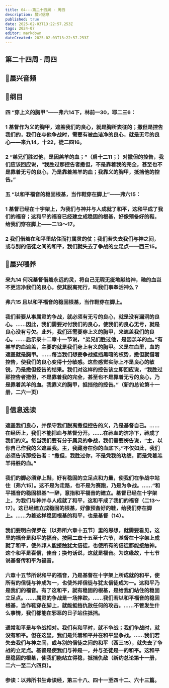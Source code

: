 ```yaml
---
title: 04---第二十四周 · 周四
description: 晨兴信息
published: true
date: 2025-02-03T13:22:57.253Z
tags: 2024-07
editor: markdown
dateCreated: 2025-02-03T13:22:57.253Z
---
```


## 第二十四周 · 周四

## 🎵晨兴音频

## 📖纲目

### 四	“穿上义的胸甲”——弗六14下，林前一30，耶二三6：

### 1	基督作为义的胸甲，遮盖我们的良心，就是胸所表征的；撒但是控告我们的，我们在与他争战时，需要有被血洁净的良心，就是无亏的良心——来九14，十22，徒二四16。

### 2	“弟兄们胜过他，是因羔羊的血；”（启十二11；）对撒但的控告，我们应该回应说，“我胜过那控告者撒但，不是靠着我的完全，甚至也不是靠着无亏的良心，乃是靠着羔羊的血；我靠义的胸甲，抵挡他的控告。”

### 五	“以和平福音的稳固根基，当作鞋穿在脚上”——弗六15：

### 1	基督已经在十字架上，为我们与神并与人成就了和平，这和平成了我们的福音；这和平的福音已经建立成稳固的根基，好像预备好的鞋，给我们穿在脚上——二13～17。

### 2	我们借着在和平里站住而打属灵的仗；我们若失去我们与神之间，或与别的信徒之间的和平，我们就失去了争战的立足点——西三15。

## 📖晨兴喂养

### **来九14**    **何况基督借着永远的灵，将自己无瑕无疵地献给神，祂的血岂不更洁净我们的良心，使其脱离死行，叫我们事奉活神么？**

### **弗六15**    **且以和平福音的稳固根基，当作鞋穿在脚上。**

### 我们若要从事属灵的争战，就必须有无亏的良心，就是没有漏洞的良心。……因此，我们需要对付我们的良心，使我们的良心无亏，就是良心没有亏欠。此外，我们还需要穿上义的胸甲，来遮盖我们的良心。……启示录十二章十一节说，“弟兄们胜过他，是因羔羊的血。”有羔羊的血遮盖，主要的就是我们身上有义的胸甲。义是在血里，血的遮盖就是胸甲。……每当我们想要争战抵挡黑暗的权势，撒但就借着控告，使我们的良心变得十分敏感。这些感觉实际上不是良心的敏锐，乃是撒但控告的结果。我们对这样的控告该立即回应说，“我胜过那控告者撒但，不是靠着我的完全，甚至也不是靠着无亏的良心，乃是靠着羔羊的血。我靠义的胸甲，抵挡他的控告。”（新约总论第十一册，二六一页）

## 📖信息选读

### 遮盖我们良心，并保守我们脱离撒但控告的义，乃是基督自己。……在经历上，我们不能把血与基督分开。……在祂血的洁净下，祂成了我们的义。每当我们要有分于属灵的争战，我们需要祷告说，“主，以你自己作我的义遮盖我。主，我藏身在你的血底下。”不仅如此，我们必须告诉那控告者：“撒但，我胜过你，不是凭我的功绩，而是凭着羔羊得胜的血。”

### 我们的脚必须穿上鞋，好有稳固的立足点和力量，使我们在争战中站住〔弗六15〕。这不是为走路，也不是为赛跑，乃是为争战。……“和平福音的稳固根基”一辞，意指和平福音的建立。基督已经在十字架上，为我们与神并与人成就了和平，这和平成了我们的福音（二13～17）。这已经建立成稳固的根基，好像预备好的鞋，给我们穿在脚上。……为着这样稳固根基的和平，也是基督（14）。

### 我们要明白保罗在〔以弗所六章十五节〕里的思想，就需要看见，这里的福音是和平的福音。按照二章十五至十六节，基督在十字架上成就了和平，使外邦人能接触犹太信徒，也使所有的信徒都能接触神。这个和平是喜信，佳音；换句话说，这就是福音。为这缘故，十七节说基督传和平为福音。

### 六章十五节所说和平的福音，乃是基督在十字架上所成就的和平，使所有的信徒与神成为一，也使外邦信徒与犹太信徒成为一。这和平乃是我们的福音。有了这和平，就有稳固的根基，是给我们站住的稳固立足点。……属灵的争战是一场摔跤。……我们若以和平福音的稳固根基，当作鞋穿在脚上，就能抵挡仇敌任何的攻击。……不管发生什么事情，我们都能在邪恶的日子站住抵挡。

### 通常和平是与争战相对。我们有和平时，就不争战；我们争战时，就没有和平。但在这里，我们是凭着和平并在和平里争战。……我们若失去我们与神之间，或与别的信徒之间的和平（西三15），就失去了争战的立足点。基督是使我们与神是一，并与圣徒是一的和平。这和平是稳固的根基，使我们能站立得稳，抵挡仇敌（新约总论第十一册，二六一至二六四页）。

### 参读：以弗所书生命读经，第三十八、四十一至四十二、六十三篇。

<!-- Google tag (gtag.js) -->

<script async src="https://www.googletagmanager.com/gtag/js?id=G-1P8709Z16T"></script>

<script>


 window.dataLayer = window.dataLayer || [];

 function gtag(){dataLayer.push(arguments);}

 gtag('js', new Date());



 gtag('config', 'G-1P8709Z16T');

</script>